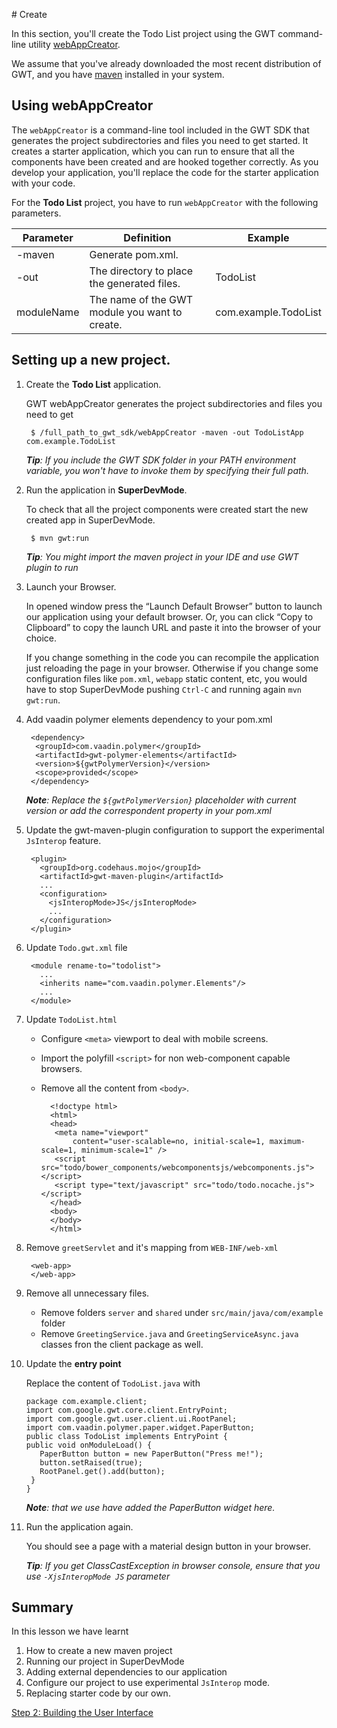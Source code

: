 # Create

In this section, you'll create the Todo List project using the GWT command-line utility [webAppCreator](http://www.gwtproject.org/doc/latest/RefCommandLineTools.html#webAppCreator).

We assume that you've already downloaded the most recent distribution of GWT, and you have [maven](https://maven.apache.org/) installed in your system.

## Using webAppCreator

The `webAppCreator` is a command-line tool included in the GWT SDK that generates the project subdirectories and files you need to get started. It creates a starter application, which you can run to ensure that all the components have been created and are hooked together correctly. As you develop your application, you'll replace the code for the starter application with your code.

For the **Todo List** project, you have to run `webAppCreator` with the following parameters.

| Parameter  | Definition                                     | Example  |
| ---------- | -----------------------------------------------| -------- |
| -maven     | Generate pom.xml.                              |          |
| -out       | The directory to place the generated files.    | TodoList |
| moduleName | The name of the GWT module you want to create. | com.example.TodoList |


## Setting up a new project.

1. Create the **Todo List** application.

      GWT webAppCreator generates the project subdirectories and files you need to get 

        $ /full_path_to_gwt_sdk/webAppCreator -maven -out TodoListApp com.example.TodoList
      _**Tip**: If you include the GWT SDK folder in your PATH environment variable, you won't have to invoke them by specifying their full path._


2. Run the application in **SuperDevMode**.

     To check that all the project components were created start the new created app in SuperDevMode.
     
        $ mvn gwt:run

      _**Tip**: You might import the maven project in your IDE and use GWT plugin to run_

3. Launch your Browser.

     In opened window press the “Launch Default Browser” button to launch our application using your default browser. Or, you can click “Copy to Clipboard” to copy the launch URL and paste it into the browser of your choice.
     
     If you change something in the code you can recompile the application just reloading the page in your browser. Otherwise if you change some configuration files like `pom.xml`, `webapp` static content, etc, you would have to stop SuperDevMode pushing `Ctrl-C` and running again `mvn gwt:run`.

4. Add vaadin polymer elements dependency to your pom.xml

        <dependency>
         <groupId>com.vaadin.polymer</groupId>
         <artifactId>gwt-polymer-elements</artifactId>
         <version>${gwtPolymerVersion}</version>
         <scope>provided</scope>
        </dependency>
     _**Note**: Replace the `${gwtPolymerVersion}` placeholder with current version or add the correspondent property in your pom.xml_

5. Update the gwt-maven-plugin configuration to support the experimental `JsInterop` feature.

        <plugin>
          <groupId>org.codehaus.mojo</groupId>
          <artifactId>gwt-maven-plugin</artifactId>
          ...
          <configuration>
            <jsInteropMode>JS</jsInteropMode>
            ...
          </configuration>
        </plugin>

6. Update `Todo.gwt.xml` file

        <module rename-to="todolist">
          ...
          <inherits name="com.vaadin.polymer.Elements"/>
          ...
        </module>

7. Update `TodoList.html` 
    * Configure `<meta>` viewport to deal with mobile screens.
    * Import the polyfill `<script>` for non web-component capable browsers.
    * Remove all the content from `<body>`.

            <!doctype html>
            <html>
            <head>
             <meta name="viewport" 
                 content="user-scalable=no, initial-scale=1, maximum-scale=1, minimum-scale=1" />
             <script src="todo/bower_components/webcomponentsjs/webcomponents.js"></script>
             <script type="text/javascript" src="todo/todo.nocache.js"></script>
            </head>
            <body>
            </body>
            </html>

8. Remove `greetServlet` and it's mapping from `WEB-INF/web-xml`

        <web-app>
        </web-app>

9. Remove all unnecessary files.

    *  Remove folders `server` and `shared` under `src/main/java/com/example` folder
    *  Remove `GreetingService.java` and `GreetingServiceAsync.java` classes fron the client package as well.

10. Update the **entry point**

    Replace the content of `TodoList.java` with

        package com.example.client;
        import com.google.gwt.core.client.EntryPoint;
        import com.google.gwt.user.client.ui.RootPanel;
        import com.vaadin.polymer.paper.widget.PaperButton;
        public class TodoList implements EntryPoint {
        public void onModuleLoad() {
           PaperButton button = new PaperButton("Press me!");
           button.setRaised(true);
           RootPanel.get().add(button);
         }
        }

    _**Note**: that we use have added the PaperButton widget here._

11. Run the application again.
   
    You should see a page with a material design button in your browser.

    _**Tip**: If you get ClassCastException in browser console, ensure that you use `-XjsInteropMode JS` parameter_

## Summary

In this lesson we have learnt

1. How to create a new maven project
2. Running our project in SuperDevMode
3. Adding external dependencies to our application
4. Configure our project to use experimental `JsInterop` mode.
5. Replacing starter code by our own.

[Step 2: Building the User Interface](buildui.html)